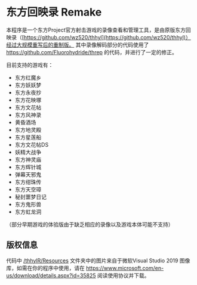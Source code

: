 # 东方回映录 Remake
本程序是一个东方Project官方射击游戏的录像查看和管理工具，是由原版东方回映录（[https://github.com/wz520/thhyl](https://github.com/wz520/thhyl)）经过大规模重写后的重制版。 其中录像解码部分的代码使用了 https://github.com/Fluorohydride/threp 的代码，并进行了一定的修正。

目前支持的游戏有：

* 东方红魔乡
* 东方妖妖梦
* 东方永夜抄
* 东方花映塚
* 东方文花帖
* 东方风神录
* 黄昏酒场
* 东方地灵殿
* 东方星莲船
* 东方文花帖DS
* 妖精大战争
* 东方神灵庙
* 东方辉针城
* 弹幕天邪鬼
* 东方绀珠传
* 东方天空璋
* 秘封噩梦日记
* 东方鬼形兽
* 东方虹龙洞

（部分早期游戏的体验版由于缺乏相应的录像以及游戏本体可能不支持）

## 版权信息
代码中 [/thhylR/Resources](https://github.com/kseptuple/thhylR/tree/main/thhylR/Resources) 文件夹中的图片来自于微软Visual Studio 2019 图像库，如需在你的程序中使用，请在 https://www.microsoft.com/en-us/download/details.aspx?id=35825 阅读使用协议并下载。

